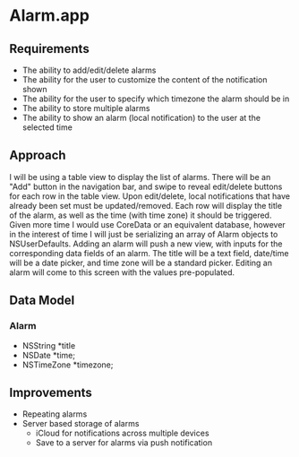 # Alarm.app
## Requirements
* The ability to add/edit/delete alarms
* The ability for the user to customize the content of the 
notification shown
* The ability for the user to specify which timezone the alarm 
should be in
* The ability to store multiple alarms
* The ability to show an alarm (local notification) to the user at 
the selected time

## Approach
I will be using a table view to display the list of alarms. There will be an "Add" button in the navigation bar, and swipe to reveal edit/delete buttons for each row in the table view. Upon edit/delete, local notifications that have already been set must be updated/removed. Each row will display the title of the alarm, as well as the time (with time zone) it should be triggered. Given more time I would use CoreData or an equivalent database, however in the interest of time I will just be serializing an array of Alarm objects to NSUserDefaults. Adding an alarm will push a new view, with inputs for the corresponding data fields of an alarm. The title will be a text field, date/time will be a date picker, and time zone will be a standard picker. Editing an alarm will come to this screen with the values pre-populated.

## Data Model
### Alarm
- NSString *title
- NSDate *time;
- NSTimeZone *timezone;

## Improvements
* Repeating alarms
* Server based storage of alarms
  * iCloud for notifications across multiple devices 
  * Save to a server for alarms via push notification
